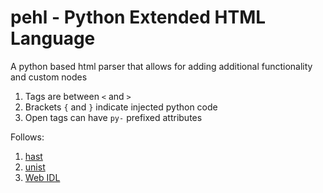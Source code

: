 # pehl - Python Extended HTML Language
A python based html parser that allows for adding additional functionality and custom nodes

1. Tags are between `<` and `>`
2. Brackets `{` and `}` indicate injected python code
3. Open tags can have `py-` prefixed attributes

Follows:
1. [hast](https://github.com/syntax-tree/hast#list-of-utilities)
2. [unist](https://github.com/syntax-tree/unist#intro)
3. [Web IDL](https://webidl.spec.whatwg.org/)